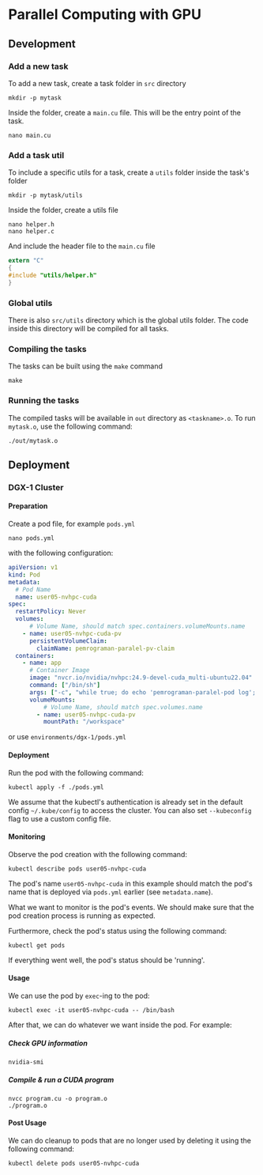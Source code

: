 # Parallel Computing with GPU

## Development

### Add a new task

To add a new task, create a task folder in `src` directory

```
mkdir -p mytask
```

Inside the folder, create a `main.cu` file. This will be the entry point of the task.

```
nano main.cu
```

### Add a task util

To include a specific utils for a task, create a `utils` folder inside the task's folder

```
mkdir -p mytask/utils
```

Inside the folder, create a utils file

```
nano helper.h
nano helper.c
```

And include the header file to the `main.cu` file

```C
extern "C"
{
#include "utils/helper.h"
}
```

### Global utils

There is also `src/utils` directory which is the global utils folder. The code inside this directory will be compiled for all tasks.

### Compiling the tasks

The tasks can be built using the `make` command

```
make
```

### Running the tasks

The compiled tasks will be available in `out` directory as `<taskname>.o`. To run `mytask.o`, use the following command:

```
./out/mytask.o
```

## Deployment

### DGX-1 Cluster

#### Preparation

Create a pod file, for example `pods.yml`

```
nano pods.yml
```

with the following configuration:

```yml
apiVersion: v1
kind: Pod
metadata:
  # Pod Name
  name: user05-nvhpc-cuda
spec:
  restartPolicy: Never
  volumes:
      # Volume Name, should match spec.containers.volumeMounts.name
    - name: user05-nvhpc-cuda-pv
      persistentVolumeClaim:
        claimName: pemrograman-paralel-pv-claim
  containers:
    - name: app
      # Container Image
      image: "nvcr.io/nvidia/nvhpc:24.9-devel-cuda_multi-ubuntu22.04"
      command: ["/bin/sh"]
      args: ["-c", "while true; do echo 'pemrograman-paralel-pod log'; sleep 10; done"]
      volumeMounts:
          # Volume Name, should match spec.volumes.name
        - name: user05-nvhpc-cuda-pv
          mountPath: "/workspace"
```
or use `environments/dgx-1/pods.yml`

#### Deployment

Run the pod with the following command:

```
kubectl apply -f ./pods.yml
```

We assume that the kubectl's authentication is already set in the default config `~/.kube/config` to access the cluster. You can also set `--kubeconfig` flag to use a custom config file.


#### Monitoring

Observe the pod creation with the following command:

```
kubectl describe pods user05-nvhpc-cuda
```

The pod's name `user05-nvhpc-cuda` in this example should match the pod's name that is deployed via `pods.yml` earlier (see `metadata.name`).

What we want to monitor is the pod's events. We should make sure that the pod creation process is running as expected.

Furthermore, check the pod's status using the following command:

```
kubectl get pods
```

If everything went well, the pod's status should be 'running'.

#### Usage

We can use the pod by `exec`-ing to the pod:

```
kubectl exec -it user05-nvhpc-cuda -- /bin/bash
```

After that, we can do whatever we want inside the pod. For example:

##### Check GPU information

```
nvidia-smi
```

##### Compile & run a CUDA program

```
nvcc program.cu -o program.o
./program.o
```

#### Post Usage

We can do cleanup to pods that are no longer used by deleting it using the following command:

```
kubectl delete pods user05-nvhpc-cuda
```

